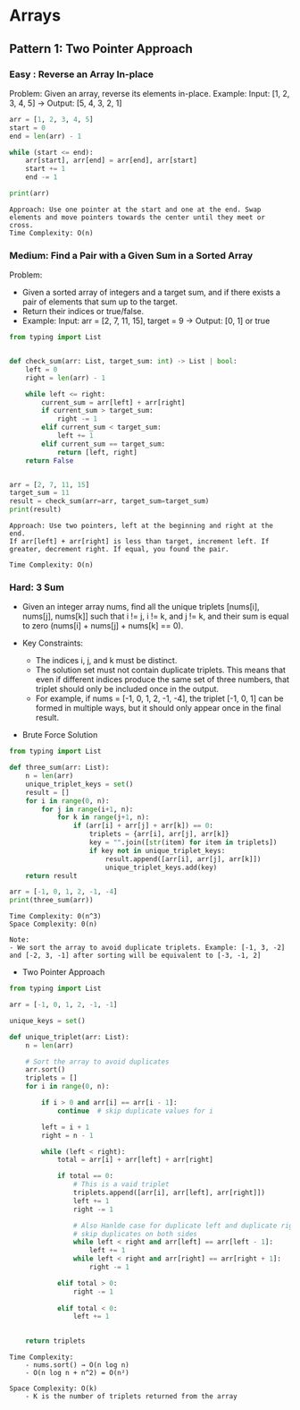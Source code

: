 # Arrays

## Pattern 1: Two Pointer Approach

### Easy : Reverse an Array In-place
Problem: Given an array, reverse its elements in-place.
Example: Input: [1, 2, 3, 4, 5] -> Output: [5, 4, 3, 2, 1]



```py
arr = [1, 2, 3, 4, 5]
start = 0
end = len(arr) - 1

while (start <= end):
    arr[start], arr[end] = arr[end], arr[start]
    start += 1
    end -= 1

print(arr)
```
```
Approach: Use one pointer at the start and one at the end. Swap elements and move pointers towards the center until they meet or cross.
Time Complexity: O(n)
```

### Medium: Find a Pair with a Given Sum in a Sorted Array
Problem: 
- Given a sorted array of integers and a target sum, and if there exists a pair of elements that sum up to the target. 
- Return their indices or true/false.
- Example: Input: arr = [2, 7, 11, 15], target = 9 -> Output: [0, 1] or true

```py
from typing import List


def check_sum(arr: List, target_sum: int) -> List | bool:
    left = 0
    right = len(arr) - 1

    while left <= right:
        current_sum = arr[left] + arr[right]
        if current_sum > target_sum:
            right -= 1
        elif current_sum < target_sum:
            left += 1
        elif current_sum == target_sum:
            return [left, right]
    return False


arr = [2, 7, 11, 15]
target_sum = 11
result = check_sum(arr=arr, target_sum=target_sum)
print(result)
```
```
Approach: Use two pointers, left at the beginning and right at the end. 
If arr[left] + arr[right] is less than target, increment left. If greater, decrement right. If equal, you found the pair.

Time Complexity: O(n)
```

### Hard: 3 Sum

- Given an integer array nums, find all the unique triplets [nums[i], nums[j], nums[k]] such that i != j, i != k, and j != k, and their sum is equal to zero (nums[i] + nums[j] + nums[k] == 0).

- Key Constraints:
    - The indices i, j, and k must be distinct.
    - The solution set must not contain duplicate triplets. This means that even if different indices produce the same set of three numbers, that triplet should only be included once in the output. 
    - For example, if nums = [-1, 0, 1, 2, -1, -4], the triplet [-1, 0, 1] can be formed in multiple ways, but it should only appear once in the final result.

- Brute Force Solution
```py
from typing import List

def three_sum(arr: List):
    n = len(arr)
    unique_triplet_keys = set() 
    result = []
    for i in range(0, n):
        for j in range(i+1, n):
            for k in range(j+1, n):
                if (arr[i] + arr[j] + arr[k]) == 0:
                    triplets = {arr[i], arr[j], arr[k]}
                    key = "".join([str(item) for item in triplets])
                    if key not in unique_triplet_keys:
                        result.append([arr[i], arr[j], arr[k]])
                        unique_triplet_keys.add(key)
    return result

arr = [-1, 0, 1, 2, -1, -4]
print(three_sum(arr))

```
```
Time Complexity: 0(n^3)
Space Complexity: 0(n)

Note:
- We sort the array to avoid duplicate triplets. Example: [-1, 3, -2] and [-2, 3, -1] after sorting will be equivalent to [-3, -1, 2]
```

- Two Pointer Approach
```py
from typing import List

arr = [-1, 0, 1, 2, -1, -1]

unique_keys = set()

def unique_triplet(arr: List):
    n = len(arr)

    # Sort the array to avoid duplicates
    arr.sort()
    triplets = []
    for i in range(0, n):

        if i > 0 and arr[i] == arr[i - 1]:
            continue  # skip duplicate values for i

        left = i + 1
        right = n - 1

        while (left < right):
            total = arr[i] + arr[left] + arr[right]

            if total == 0:
                # This is a vaid triplet
                triplets.append([arr[i], arr[left], arr[right]])
                left += 1
                right -= 1

                # Also Hanlde case for duplicate left and duplicate right
                # skip duplicates on both sides
                while left < right and arr[left] == arr[left - 1]:
                    left += 1
                while left < right and arr[right] == arr[right + 1]:
                    right -= 1

            elif total > 0:
                right -= 1
            
            elif total < 0:
                left += 1

    
    return triplets
```
```
Time Complexity: 
    - nums.sort() → O(n log n)
    - O(n log n + n^2) = O(n²)

Space Complexity: O(k)
    - K is the number of triplets returned from the array
```